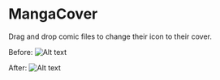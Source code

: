 MangaCover
==========

Drag and drop comic files to change their icon to their cover.

Before:
![Alt text](https://i1.wp.com/blog.tuidao.me/wp-content/uploads/2014/10/%E5%B1%8F%E5%B9%95%E5%BF%AB%E7%85%A7-2014-10-09-%E4%B8%8B%E5%8D%887.39.18.png)

After:
![Alt text](https://i0.wp.com/blog.tuidao.me/wp-content/uploads/2014/10/%E5%B1%8F%E5%B9%95%E5%BF%AB%E7%85%A7-2014-10-09-%E4%B8%8B%E5%8D%887.39.56.png)
